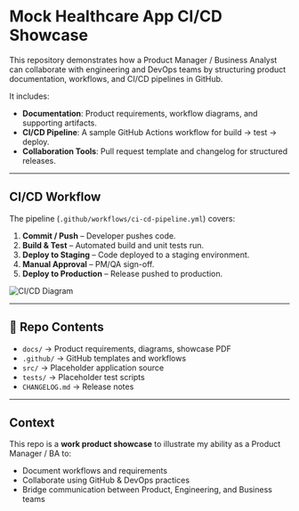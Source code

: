 # Mock Healthcare App CI/CD Showcase

This repository demonstrates how a Product Manager / Business Analyst can collaborate with engineering and DevOps teams by structuring product documentation, workflows, and CI/CD pipelines in GitHub.

It includes:
- **Documentation**: Product requirements, workflow diagrams, and supporting artifacts.
- **CI/CD Pipeline**: A sample GitHub Actions workflow for build → test → deploy.
- **Collaboration Tools**: Pull request template and changelog for structured releases.

---

##  CI/CD Workflow
The pipeline (`.github/workflows/ci-cd-pipeline.yml`) covers:

1. **Commit / Push** – Developer pushes code.
2. **Build & Test** – Automated build and unit tests run.
3. **Deploy to Staging** – Code deployed to a staging environment.
4. **Manual Approval** – PM/QA sign-off.
5. **Deploy to Production** – Release pushed to production.

![CI/CD Diagram](docs/ci_cd_workflow.png)

---

## 📂 Repo Contents
- `docs/` → Product requirements, diagrams, showcase PDF
- `.github/` → GitHub templates and workflows
- `src/` → Placeholder application source
- `tests/` → Placeholder test scripts
- `CHANGELOG.md` → Release notes

---

##  Context
This repo is a **work product showcase** to illustrate my ability as a Product Manager / BA to:
- Document workflows and requirements
- Collaborate using GitHub & DevOps practices
- Bridge communication between Product, Engineering, and Business teams
